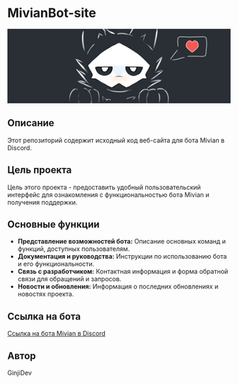 # MivianBot-site

<p align="center">
    <img src="banner.jpg">
</p>

## Описание

Этот репозиторий содержит исходный код веб-сайта для бота Mivian в Discord.

## Цель проекта

Цель этого проекта - предоставить удобный пользовательский интерфейс для ознакомления с функциональностью бота Mivian и получения поддержки.

## Основные функции

- **Представление возможностей бота:** Описание основных команд и функций, доступных пользователям.
- **Документация и руководства:** Инструкции по использованию бота и его функциональности.
- **Связь с разработчиком:** Контактная информация и форма обратной связи для обращений и запросов.
- **Новости и обновления:** Информация о последних обновлениях и новостях проекта.

## Ссылка на бота

[Ссылка на бота Mivian в Discord](https://discord.com/oauth2/authorize?client_id=867370837249490974&permissions=8&scope=bot)

## Автор

GinjiDev